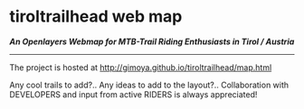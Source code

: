 tiroltrailhead web map
======================

***An Openlayers Webmap for MTB-Trail Riding Enthusiasts in Tirol / Austria***
_______________________________________________________________________

The project is hosted at http://gimoya.github.io/tiroltrailhead/map.html

Any cool trails to add?.. Any ideas to add to the layout?.. Collaboration with DEVELOPERS and input from active RIDERS is always appreciated!